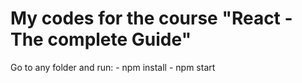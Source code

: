# My codes for the course "React - The complete Guide"

Go to any folder and run:
    - npm install
    - npm start